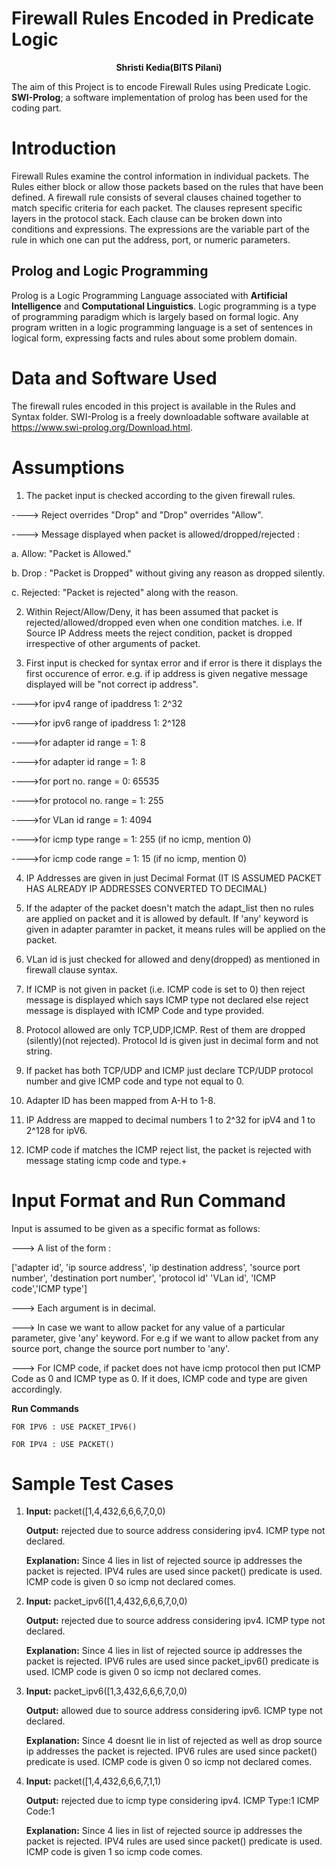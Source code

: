 # Firewall Rules Encoded in Predicate Logic
<p align="center"> <b>Shristi Kedia(BITS Pilani)</b> </p>

The aim of this Project is to encode Firewall Rules using Predicate Logic. **SWI-Prolog**; a software implementation of prolog has been used for the coding part.

# Introduction

Firewall Rules examine the control information in individual packets. The Rules either block or allow those packets based on the rules that have been defined. A firewall rule consists of several clauses chained together to match specific criteria for each packet. The clauses represent specific layers in the protocol stack. Each clause can be broken down into conditions and expressions. The expressions are the variable part of the rule in which one can put the address, port, or numeric parameters.


## Prolog and Logic Programming

Prolog is a Logic Programming Language associated with **Artificial Intelligence** and **Computational Linguistics**. Logic programming is a type of programming paradigm which is largely based on formal logic. Any program written in a logic programming language is a set of sentences in logical form, expressing facts and rules about some problem domain.

# Data and Software Used

The firewall rules encoded in this project is available in the Rules and Syntax folder. 
SWI-Prolog is a freely downloadable software available at https://www.swi-prolog.org/Download.html.

# Assumptions

1. The packet input is checked according to the given firewall rules.

----> Reject overrides "Drop" and "Drop" overrides "Allow".

----> Message displayed when packet is allowed/dropped/rejected :

   a. Allow: "Packet is Allowed."
   
   b. Drop : "Packet is Dropped" without giving any reason as dropped silently.
    
   c. Rejected: "Packet is rejected" along with the reason.

2. Within Reject/Allow/Deny, it has been assumed that packet is rejected/allowed/dropped even when one condition matches.
	i.e. If Source IP Address meets the reject condition, packet is dropped irrespective of other arguments of packet.

3. First input is checked for syntax error and if error is there it displays the first occurence of error.
 e.g. if ip address is given negative message displayed will be "not correct ip address".
 
---->for ipv4 range of ipaddress 1: 2^32

---->for ipv6 range of ipaddress 1: 2^128

---->for adapter id range = 1: 8

---->for adapter id range = 1: 8

---->for port no. range = 0: 65535

---->for protocol no. range = 1: 255

---->for VLan id range = 1: 4094

---->for icmp type range = 1: 255 (if no icmp, mention 0)

---->for icmp code range = 1: 15  (if no icmp, mention 0)

4. IP Addresses are given in just Decimal Format (IT IS ASSUMED PACKET HAS ALREADY IP ADDRESSES CONVERTED TO DECIMAL)

5. If the adapter of the packet doesn't match the adapt_list then no rules are applied on packet and it is allowed by default. If 'any' keyword is given in adapter paramter in packet, it means rules will be applied on the packet.  

6. VLan id is just checked for allowed and deny(dropped) as mentioned in firewall clause syntax.

7. If ICMP is not given in packet (i.e. ICMP code is set to 0) then reject message is displayed which says ICMP type not declared else reject message is displayed with ICMP Code and type provided.

8. Protocol allowed are only TCP,UDP,ICMP. Rest of them are dropped (silently)(not rejected). Protocol Id is given just in decimal form and not string.

9. If packet has both TCP/UDP and ICMP just declare TCP/UDP protocol number and give ICMP code and type not equal to 0.

10. Adapter ID has been mapped from A-H to 1-8.

11. IP Address are mapped to decimal numbers 1 to 2^32 for ipV4 and 1 to 2^128 for ipV6.

12. ICMP code if matches the ICMP reject list, the packet is rejected with message stating icmp code and type.+

# Input Format and Run Command
Input is assumed to be given as a specific format as follows:
  
---> A list of the form : 

['adapter id', 'ip source address', 'ip destination address', 'source port number', 'destination port number', 'protocol id' 'VLan id', 'ICMP code','ICMP type']
  
---> Each argument is in decimal.

---> In case we want to allow packet for any value of a particular parameter, give 'any' keyword. For e.g  if we want to allow packet from any source port, change the source port number to 'any'.
       
---> For ICMP code, if packet does not have icmp protocol then put ICMP Code as 0 and ICMP type as 0. If it does, ICMP code and type are given accordingly.

**Run Commands** 

```FOR IPV6 : USE PACKET_IPV6()```

```FOR IPV4 : USE PACKET()```



# Sample Test Cases

1. **Input:** packet([1,4,432,6,6,6,7,0,0)

   **Output:** rejected due to source address considering ipv4. ICMP type not declared.

   **Explanation:** Since 4 lies in list of rejected source ip addresses the packet is rejected. IPV4 rules are used since  packet() predicate is used. 
ICMP code is given 0 so icmp not declared comes.


2. **Input:** packet_ipv6([1,4,432,6,6,6,7,0,0)

   **Output:** rejected due to source address considering ipv4. ICMP type not declared.

   **Explanation:** Since 4 lies in list of rejected source ip addresses the packet is rejected. IPV6 rules are used since  packet_ipv6() predicate is used. 
ICMP code is given 0 so icmp not declared comes.


3. **Input:** packet_ipv6([1,3,432,6,6,6,7,0,0)

   **Output:** allowed due to source address considering ipv6. ICMP type not declared.

   **Explanation:** Since 4 doesnt lie in list of rejected as well as drop source ip addresses the packet is rejected. IPV6 rules are used since  packet() predicate is used. 
ICMP code is given 0 so icmp not declared comes.


4. **Input:** packet([1,4,432,6,6,6,7,1,1)

   **Output:** rejected due to icmp type considering ipv4. ICMP Type:1 ICMP Code:1

   **Explanation:** Since 4 lies in list of rejected source ip addresses the packet is rejected. IPV4 rules are used since  packet() predicate is used. 
ICMP code is given 1 so icmp code comes.


